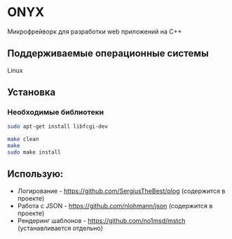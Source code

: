 # ONYX

Микрофрейворк для разработки web приложений на С++

## Поддерживаемые операционные системы
Linux

## Установка

### Необходимые библиотеки

```bash
sudo apt-get install libfcgi-dev
```

```bash
make clean
make
sudo make install
```
## Использую:
* Логирование  - https://github.com/SergiusTheBest/plog (содержится в проекте)
* Работа с JSON - https://github.com/nlohmann/json (содержится в проекте)
* Рендеринг шаблонов - https://github.com/no1msd/mstch (устанавливается отдельно)
